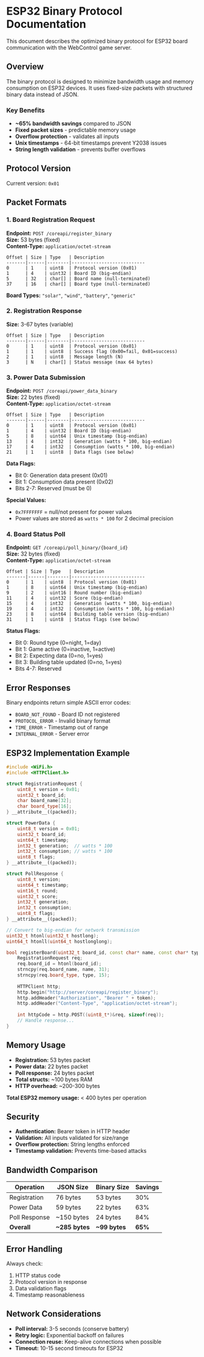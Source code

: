 # ESP32 Binary Protocol Documentation

This document describes the optimized binary protocol for ESP32 board communication with the WebControl game server.

## Overview

The binary protocol is designed to minimize bandwidth usage and memory consumption on ESP32 devices. It uses fixed-size packets with structured binary data instead of JSON.

### Key Benefits

- **~65% bandwidth savings** compared to JSON
- **Fixed packet sizes** - predictable memory usage
- **Overflow protection** - validates all inputs
- **Unix timestamps** - 64-bit timestamps prevent Y2038 issues
- **String length validation** - prevents buffer overflows

## Protocol Version

Current version: `0x01`

## Packet Formats

### 1. Board Registration Request

**Endpoint:** `POST /coreapi/register_binary`  
**Size:** 53 bytes (fixed)  
**Content-Type:** `application/octet-stream`

```
Offset | Size | Type   | Description
-------|------|--------|---------------------------
0      | 1    | uint8  | Protocol version (0x01)
1      | 4    | uint32 | Board ID (big-endian)
5      | 32   | char[] | Board name (null-terminated)
37     | 16   | char[] | Board type (null-terminated)
```

**Board Types:** `"solar"`, `"wind"`, `"battery"`, `"generic"`

### 2. Registration Response

**Size:** 3-67 bytes (variable)

```
Offset | Size | Type   | Description
-------|------|--------|---------------------------
0      | 1    | uint8  | Protocol version (0x01)
1      | 1    | uint8  | Success flag (0x00=fail, 0x01=success)
2      | 1    | uint8  | Message length (N)
3      | N    | char[] | Status message (max 64 bytes)
```

### 3. Power Data Submission

**Endpoint:** `POST /coreapi/power_data_binary`  
**Size:** 22 bytes (fixed)  
**Content-Type:** `application/octet-stream`

```
Offset | Size | Type   | Description
-------|------|--------|---------------------------
0      | 1    | uint8  | Protocol version (0x01)
1      | 4    | uint32 | Board ID (big-endian)
5      | 8    | uint64 | Unix timestamp (big-endian)
13     | 4    | int32  | Generation (watts * 100, big-endian)
17     | 4    | int32  | Consumption (watts * 100, big-endian)
21     | 1    | uint8  | Data flags (see below)
```

**Data Flags:**
- Bit 0: Generation data present (0x01)
- Bit 1: Consumption data present (0x02)
- Bits 2-7: Reserved (must be 0)

**Special Values:**
- `0x7FFFFFFF` = null/not present for power values
- Power values are stored as `watts * 100` for 2 decimal precision

### 4. Board Status Poll

**Endpoint:** `GET /coreapi/poll_binary/{board_id}`  
**Size:** 32 bytes (fixed)  
**Content-Type:** `application/octet-stream`

```
Offset | Size | Type   | Description
-------|------|--------|---------------------------
0      | 1    | uint8  | Protocol version (0x01)
1      | 8    | uint64 | Unix timestamp (big-endian)
9      | 2    | uint16 | Round number (big-endian)
11     | 4    | uint32 | Score (big-endian)
15     | 4    | int32  | Generation (watts * 100, big-endian)
19     | 4    | int32  | Consumption (watts * 100, big-endian)
23     | 8    | uint64 | Building table version (big-endian)
31     | 1    | uint8  | Status flags (see below)
```

**Status Flags:**
- Bit 0: Round type (0=night, 1=day)
- Bit 1: Game active (0=inactive, 1=active)
- Bit 2: Expecting data (0=no, 1=yes)
- Bit 3: Building table updated (0=no, 1=yes)
- Bits 4-7: Reserved

## Error Responses

Binary endpoints return simple ASCII error codes:

- `BOARD_NOT_FOUND` - Board ID not registered
- `PROTOCOL_ERROR` - Invalid binary format
- `TIME_ERROR` - Timestamp out of range
- `INTERNAL_ERROR` - Server error

## ESP32 Implementation Example

```cpp
#include <WiFi.h>
#include <HTTPClient.h>

struct RegistrationRequest {
    uint8_t version = 0x01;
    uint32_t board_id;
    char board_name[32];
    char board_type[16];
} __attribute__((packed));

struct PowerData {
    uint8_t version = 0x01;
    uint32_t board_id;
    uint64_t timestamp;
    int32_t generation;  // watts * 100
    int32_t consumption; // watts * 100
    uint8_t flags;
} __attribute__((packed));

struct PollResponse {
    uint8_t version;
    uint64_t timestamp;
    uint16_t round;
    uint32_t score;
    int32_t generation;
    int32_t consumption;
    uint8_t flags;
} __attribute__((packed));

// Convert to big-endian for network transmission
uint32_t htonl(uint32_t hostlong);
uint64_t htonll(uint64_t hostlonglong);

bool registerBoard(uint32_t board_id, const char* name, const char* type) {
    RegistrationRequest req;
    req.board_id = htonl(board_id);
    strncpy(req.board_name, name, 31);
    strncpy(req.board_type, type, 15);
    
    HTTPClient http;
    http.begin("http://server/coreapi/register_binary");
    http.addHeader("Authorization", "Bearer " + token);
    http.addHeader("Content-Type", "application/octet-stream");
    
    int httpCode = http.POST((uint8_t*)&req, sizeof(req));
    // Handle response...
}
```

## Memory Usage

- **Registration:** 53 bytes packet
- **Power data:** 22 bytes packet  
- **Poll response:** 24 bytes packet
- **Total structs:** ~100 bytes RAM
- **HTTP overhead:** ~200-300 bytes

**Total ESP32 memory usage:** < 400 bytes per operation

## Security

- **Authentication:** Bearer token in HTTP header
- **Validation:** All inputs validated for size/range
- **Overflow protection:** String lengths enforced
- **Timestamp validation:** Prevents time-based attacks

## Bandwidth Comparison

| Operation | JSON Size | Binary Size | Savings |
|-----------|-----------|-------------|---------|
| Registration | 76 bytes | 53 bytes | 30% |
| Power Data | 59 bytes | 22 bytes | 63% |
| Poll Response | ~150 bytes | 24 bytes | 84% |
| **Overall** | **~285 bytes** | **~99 bytes** | **65%** |

## Error Handling

Always check:
1. HTTP status code
2. Protocol version in response
3. Data validation flags
4. Timestamp reasonableness

## Network Considerations

- **Poll interval:** 3-5 seconds (conserve battery)
- **Retry logic:** Exponential backoff on failures
- **Connection reuse:** Keep-alive connections when possible
- **Timeout:** 10-15 second timeouts for ESP32
